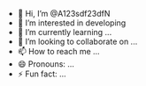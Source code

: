 - 👋 Hi, I’m @A123sdf23dfN
- 👀 I’m interested in developing
- 🌱 I’m currently learning ...
- 💞️ I’m looking to collaborate on ...
- 📫 How to reach me ...
- 😄 Pronouns: ...
- ⚡ Fun fact: ...

<!---
A123sdf23dfN/A123sdf23dfN is a ✨ special ✨ repository because its `README.md` (this file) appears on your GitHub profile.
You can click the Preview link to take a look at your changes.
--->
